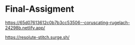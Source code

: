 # Final-Assigment
https://65d07613612c0b7b3cc53506--coruscating-rugelach-24298b.netlify.app/

https://resolute-stitch.surge.sh/
